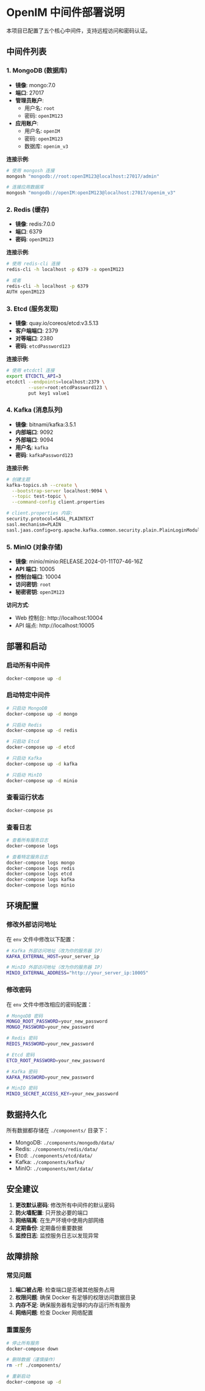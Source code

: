 # OpenIM 中间件部署说明

本项目已配置了五个核心中间件，支持远程访问和密码认证。

## 中间件列表

### 1. MongoDB (数据库)
- **镜像**: mongo:7.0
- **端口**: 27017
- **管理员账户**: 
  - 用户名: `root`
  - 密码: `openIM123`
- **应用账户**: 
  - 用户名: `openIM`
  - 密码: `openIM123`
  - 数据库: `openim_v3`

**连接示例**:
```bash
# 使用 mongosh 连接
mongosh "mongodb://root:openIM123@localhost:27017/admin"

# 连接应用数据库
mongosh "mongodb://openIM:openIM123@localhost:27017/openim_v3"
```

### 2. Redis (缓存)
- **镜像**: redis:7.0.0
- **端口**: 6379
- **密码**: `openIM123`

**连接示例**:
```bash
# 使用 redis-cli 连接
redis-cli -h localhost -p 6379 -a openIM123

# 或者
redis-cli -h localhost -p 6379
AUTH openIM123
```

### 3. Etcd (服务发现)
- **镜像**: quay.io/coreos/etcd:v3.5.13
- **客户端端口**: 2379
- **对等端口**: 2380
- **密码**: `etcdPassword123`

**连接示例**:
```bash
# 使用 etcdctl 连接
export ETCDCTL_API=3
etcdctl --endpoints=localhost:2379 \
        --user=root:etcdPassword123 \
        put key1 value1
```

### 4. Kafka (消息队列)
- **镜像**: bitnami/kafka:3.5.1
- **内部端口**: 9092
- **外部端口**: 9094
- **用户名**: `kafka`
- **密码**: `kafkaPassword123`

**连接示例**:
```bash
# 创建主题
kafka-topics.sh --create \
  --bootstrap-server localhost:9094 \
  --topic test-topic \
  --command-config client.properties

# client.properties 内容:
security.protocol=SASL_PLAINTEXT
sasl.mechanism=PLAIN
sasl.jaas.config=org.apache.kafka.common.security.plain.PlainLoginModule required username="kafka" password="kafkaPassword123";
```

### 5. MinIO (对象存储)
- **镜像**: minio/minio:RELEASE.2024-01-11T07-46-16Z
- **API 端口**: 10005
- **控制台端口**: 10004
- **访问密钥**: `root`
- **秘密密钥**: `openIM123`

**访问方式**:
- Web 控制台: http://localhost:10004
- API 端点: http://localhost:10005

## 部署和启动

### 启动所有中间件
```bash
docker-compose up -d
```

### 启动特定中间件
```bash
# 只启动 MongoDB
docker-compose up -d mongo

# 只启动 Redis
docker-compose up -d redis

# 只启动 Etcd
docker-compose up -d etcd

# 只启动 Kafka
docker-compose up -d kafka

# 只启动 MinIO
docker-compose up -d minio
```

### 查看运行状态
```bash
docker-compose ps
```

### 查看日志
```bash
# 查看所有服务日志
docker-compose logs

# 查看特定服务日志
docker-compose logs mongo
docker-compose logs redis
docker-compose logs etcd
docker-compose logs kafka
docker-compose logs minio
```

## 环境配置

### 修改外部访问地址
在 `env` 文件中修改以下配置：

```bash
# Kafka 外部访问地址（改为你的服务器 IP）
KAFKA_EXTERNAL_HOST=your_server_ip

# MinIO 外部访问地址（改为你的服务器 IP）
MINIO_EXTERNAL_ADDRESS="http://your_server_ip:10005"
```

### 修改密码
在 `env` 文件中修改相应的密码配置：

```bash
# MongoDB 密码
MONGO_ROOT_PASSWORD=your_new_password
MONGO_PASSWORD=your_new_password

# Redis 密码
REDIS_PASSWORD=your_new_password

# Etcd 密码
ETCD_ROOT_PASSWORD=your_new_password

# Kafka 密码
KAFKA_PASSWORD=your_new_password

# MinIO 密码
MINIO_SECRET_ACCESS_KEY=your_new_password
```

## 数据持久化

所有数据都存储在 `./components/` 目录下：

- MongoDB: `./components/mongodb/data/`
- Redis: `./components/redis/data/`
- Etcd: `./components/etcd/data/`
- Kafka: `./components/kafka/`
- MinIO: `./components/mnt/data/`

## 安全建议

1. **更改默认密码**: 修改所有中间件的默认密码
2. **防火墙配置**: 只开放必要的端口
3. **网络隔离**: 在生产环境中使用内部网络
4. **定期备份**: 定期备份重要数据
5. **监控日志**: 监控服务日志以发现异常

## 故障排除

### 常见问题

1. **端口被占用**: 检查端口是否被其他服务占用
2. **权限问题**: 确保 Docker 有足够的权限访问数据目录
3. **内存不足**: 确保服务器有足够的内存运行所有服务
4. **网络问题**: 检查 Docker 网络配置

### 重置服务

```bash
# 停止所有服务
docker-compose down

# 删除数据（谨慎操作）
rm -rf ./components/

# 重新启动
docker-compose up -d
``` 